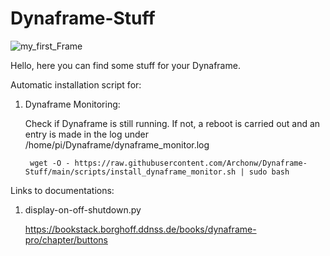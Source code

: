 # Dynaframe-Stuff

![my_first_Frame](images/Portrait.jpg)


Hello,
here you can find some stuff for your Dynaframe.


Automatic installation script for:

1. Dynaframe Monitoring: 

	Check if Dynaframe is still running. If not, a reboot is carried out and an entry is made in the log under /home/pi/Dynaframe/dynaframe_monitor.log

		wget -O - https://raw.githubusercontent.com/Archonw/Dynaframe-Stuff/main/scripts/install_dynaframe_monitor.sh | sudo bash
	 


Links to documentations:

1. display-on-off-shutdown.py

	https://bookstack.borghoff.ddnss.de/books/dynaframe-pro/chapter/buttons
